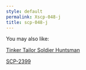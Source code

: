 ```yaml
---
style: default
permalink: Xscp-048-j
title: scp-048-j
---
```

You may also like:

[Tinker Tailor Soldier Huntsman](http://scp-wiki.net/tinker-tailor-soldier-huntsman)

[SCP-2399](http://scp-wiki.net/scp-2399)
